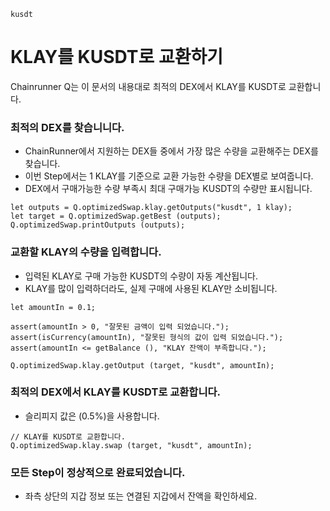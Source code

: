 ```meta-Currency
kusdt
```

# KLAY를 KUSDT로 교환하기

Chainrunner Q는 이 문서의 내용대로 최적의 DEX에서 KLAY를 KUSDT로 교환합니다.

### 최적의 DEX를 찾습니니다.

- ChainRunner에서 지원하는 DEX들 중에서 가장 많은 수량을 교환해주는 DEX를 찾습니다.
- 이번 Step에서는 1 KLAY를 기준으로 교환 가능한 수량을 DEX별로 보여줍니다.
- DEX에서 구매가능한 수량 부족시 최대 구매가능 KUSDT의 수량만 표시됩니다.

```output-Dynamic
let outputs = Q.optimizedSwap.klay.getOutputs("kusdt", 1 klay);
let target = Q.optimizedSwap.getBest (outputs);
Q.optimizedSwap.printOutputs (outputs);
```

### 교환할 KLAY의 수량을 입력합니다.

- 입력된 KLAY로 구매 가능한 KUSDT의 수량이 자동 계산됩니다.
- KLAY를 많이 입력하더라도, 실제 구매에 사용된 KLAY만 소비됩니다.

```input-Dynamic KLAY
let amountIn = 0.1;
```

```input-Verify
assert(amountIn > 0, "잘못된 금액이 입력 되었습니다.");
assert(isCurrency(amountIn), "잘못된 형식의 값이 입력 되었습니다.");
assert(amountIn <= getBalance (), "KLAY 잔액이 부족합니다.");
```

```output-Dynamic KUSDT
Q.optimizedSwap.klay.getOutput (target, "kusdt", amountIn);
```

### 최적의 DEX에서 KLAY를 KUSDT로 교환합니다.

- 슬리피지 값은 (0.5%)을 사용합니다.

```taster
// KLAY를 KUSDT로 교환합니다.
Q.optimizedSwap.klay.swap (target, "kusdt", amountIn);
```

### 모든 Step이 정상적으로 완료되었습니다.

- 좌측 상단의 지갑 정보 또는 연결된 지갑에서 잔액을 확인하세요.
